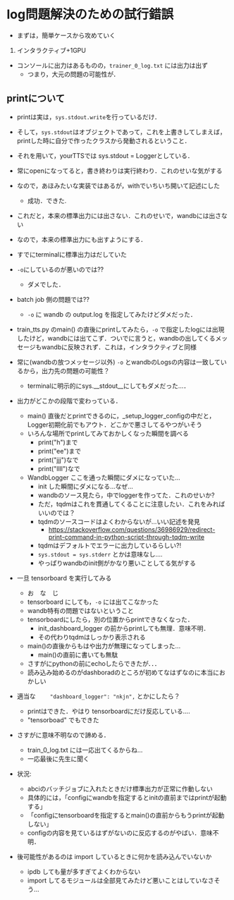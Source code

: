 # log問題解決のための試行錯誤
- まずは，簡単ケースから攻めていく

1. インタラクティブ+1GPU
- コンソールに出力はあるものの，`trainer_0_log.txt` には出力は出ず
  - つまり，大元の問題の可能性が．

## printについて
- printは実は，`sys.stdout.write`を行っているだけ．
- そして，`sys.stdout`はオブジェクトであって，これを上書きしてしまえば，printした時に自分で作ったクラスから発動されるということ．
- それを用いて，yourTTSでは sys.stdout = Loggerとしている．
- 常にopenになってると，書き終わりは実行終わり．これのせいな気がする
- なので，あほみたいな実装ではあるが，withでいちいち開いて記述にした
  - 成功．できた.

- これだと，本来の標準出力には出さない．これのせいで，wandbには出さない
- なので，本来の標準出力にも出すようにする．
- すでにterminalに標準出力はだしていた
- `-o`にしているのが悪いのでは??
  - ダメでした．
- batch job 側の問題では??
  - `-o` に wandb の output.log を指定してみたけどダメだった．

- train_tts.py のmain() の直後にprintしてみたら，`-o` で指定したlogには出現したけど，wandbには出てこず．ついでに言うと，wandbの出してくるメッセージもwandbに反映されず．これは，インタラクティブと同様

- 常に(wandbの放つメッセージ以外) `-o` とwandbのLogsの内容は一致しているから，出力先の問題の可能性？
  - terminalに明示的にsys.__stdout__にしてもダメだった...．

- 出力がどこかの段階で変わっている．
  - main() 直後だとprintできるのに，_setup_logger_configの中だと，Logger初期化前でもアウト．どこかで悪さしてるやつがいそう
  - いろんな場所でprintしてみておかしくなった瞬間を調べる
    - print("h")まで
    - print("ee")まで 
    - print("jjj")なで
    - print("llll")なで
  - WandbLogger ここを通った瞬間にダメになっていた...
    - init した瞬間にダメになる...なぜ...
    - wandbのソース見たら，中でloggerを作ってた．これのせいか?
    - ただ，tqdmはこれを貫通してくることに注意したい．これをみればいいのでは？
    - tqdmのソースコードはよくわからないが...いい記述を発見
      - https://stackoverflow.com/questions/36986929/redirect-print-command-in-python-script-through-tqdm-write
    - tqdmはデフォルトでエラーに出力しているらしい?!
    - `sys.stdout = sys.stderr` とかは意味なし....
    - やっぱりwandbのinit側がかなり悪いことしてる気がする

- 一旦 tensorboard を実行してみる
  - お　な　じ
  - tensorboard にしても，`-o` には出てこなかった
  - wandb特有の問題ではないということ
  - tensorboardにしたら，別の位置からprintできなくなった．
    - init_dashboard_logger の前からprintしても無理．意味不明．
    - その代わりtqdmはしっかり表示される
  - main()の直後からもはや出力が無理になってしまった...
    - main()の直前に書いても無駄
  - さすがにpythonの前にechoしたらできたが．．．
  - 読み込み始めるのがdashboradのところが初めてなはずなのに本当におかしい

- 適当な `    "dashboard_logger": "nkjn",` とかにしたら？
  - printはできた．やはり tensorboardにだけ反応している....
  - "tensorboad" でもできた

- さすがに意味不明なので諦める．
  - train_0_log.txt には一応出てくるからね...
  - 一応最後に先生に聞く

- 状況:
  - abciのバッチジョブに入れたときだけ標準出力が正常に作動しない
  - 具体的には，「configにwandbを指定するとinitの直前まではprintが起動する」
  - 「configにtensorboardを指定するとmain()の直前からもうprintが起動しない」
  - configの内容を見ているはずがないのに反応するのがやばい．意味不明．

- 後可能性があるのは import しているときに何かを読み込んでいないか
  - ipdb しても量が多すぎてよくわからない
  - import してるモジュールは全部見てみたけど悪いことはしていなさそう...